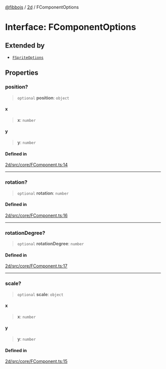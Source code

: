 [@fibbojs](/api/index) / [2d](/api/2d) / FComponentOptions

# Interface: FComponentOptions

## Extended by

- [`FSpriteOptions`](FSpriteOptions.md)

## Properties

### position?

> `optional` **position**: `object`

#### x

> **x**: `number`

#### y

> **y**: `number`

#### Defined in

[2d/src/core/FComponent.ts:14](https://github.com/fibbojs/fibbo/blob/d4e27f21b39d7470557f457413047335ba5e0d67/packages/2d/src/core/FComponent.ts#L14)

***

### rotation?

> `optional` **rotation**: `number`

#### Defined in

[2d/src/core/FComponent.ts:16](https://github.com/fibbojs/fibbo/blob/d4e27f21b39d7470557f457413047335ba5e0d67/packages/2d/src/core/FComponent.ts#L16)

***

### rotationDegree?

> `optional` **rotationDegree**: `number`

#### Defined in

[2d/src/core/FComponent.ts:17](https://github.com/fibbojs/fibbo/blob/d4e27f21b39d7470557f457413047335ba5e0d67/packages/2d/src/core/FComponent.ts#L17)

***

### scale?

> `optional` **scale**: `object`

#### x

> **x**: `number`

#### y

> **y**: `number`

#### Defined in

[2d/src/core/FComponent.ts:15](https://github.com/fibbojs/fibbo/blob/d4e27f21b39d7470557f457413047335ba5e0d67/packages/2d/src/core/FComponent.ts#L15)
